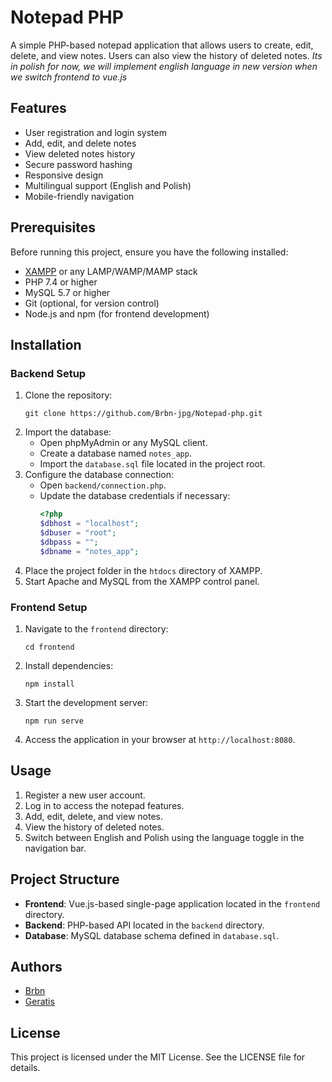 # Notepad PHP

A simple PHP-based notepad application that allows users to create, edit, delete, and view notes. Users can also view the history of deleted notes.
*Its in polish for now, we will implement english language in new version when we switch frontend to vue.js*

## Features

- User registration and login system
- Add, edit, and delete notes
- View deleted notes history
- Secure password hashing
- Responsive design
- Multilingual support (English and Polish)
- Mobile-friendly navigation

## Prerequisites

Before running this project, ensure you have the following installed:

- [XAMPP](https://www.apachefriends.org/index.html) or any LAMP/WAMP/MAMP stack
- PHP 7.4 or higher
- MySQL 5.7 or higher
- Git (optional, for version control)
- Node.js and npm (for frontend development)

## Installation

### Backend Setup

1. Clone the repository:
   ```
   git clone https://github.com/Brbn-jpg/Notepad-php.git
   ```
2. Import the database:
   - Open phpMyAdmin or any MySQL client.
   - Create a database named `notes_app`.
   - Import the `database.sql` file located in the project root.
3. Configure the database connection:
   - Open `backend/connection.php`.
   - Update the database credentials if necessary:
     ```php
     <?php
     $dbhost = "localhost";
     $dbuser = "root";
     $dbpass = "";
     $dbname = "notes_app";
     ```
4. Place the project folder in the `htdocs` directory of XAMPP.
5. Start Apache and MySQL from the XAMPP control panel.

### Frontend Setup

1. Navigate to the `frontend` directory:
   ```
   cd frontend
   ```
2. Install dependencies:
   ```
   npm install
   ```
3. Start the development server:
   ```
   npm run serve
   ```
4. Access the application in your browser at `http://localhost:8080`.

## Usage

1. Register a new user account.
2. Log in to access the notepad features.
3. Add, edit, delete, and view notes.
4. View the history of deleted notes.
5. Switch between English and Polish using the language toggle in the navigation bar.

## Project Structure

- **Frontend**: Vue.js-based single-page application located in the `frontend` directory.
- **Backend**: PHP-based API located in the `backend` directory.
- **Database**: MySQL database schema defined in `database.sql`.

## Authors

- [Brbn](https://github.com/Brbn-jpg)
- [Geratis](https://github.com/Geratis)

## License

This project is licensed under the MIT License. See the LICENSE file for details.
